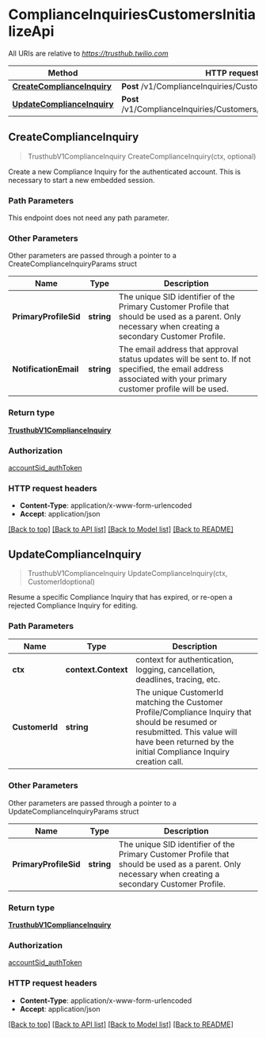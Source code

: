 # ComplianceInquiriesCustomersInitializeApi

All URIs are relative to *https://trusthub.twilio.com*

Method | HTTP request | Description
------------- | ------------- | -------------
[**CreateComplianceInquiry**](ComplianceInquiriesCustomersInitializeApi.md#CreateComplianceInquiry) | **Post** /v1/ComplianceInquiries/Customers/Initialize | 
[**UpdateComplianceInquiry**](ComplianceInquiriesCustomersInitializeApi.md#UpdateComplianceInquiry) | **Post** /v1/ComplianceInquiries/Customers/{CustomerId}/Initialize | 



## CreateComplianceInquiry

> TrusthubV1ComplianceInquiry CreateComplianceInquiry(ctx, optional)



Create a new Compliance Inquiry for the authenticated account. This is necessary to start a new embedded session.

### Path Parameters

This endpoint does not need any path parameter.

### Other Parameters

Other parameters are passed through a pointer to a CreateComplianceInquiryParams struct


Name | Type | Description
------------- | ------------- | -------------
**PrimaryProfileSid** | **string** | The unique SID identifier of the Primary Customer Profile that should be used as a parent. Only necessary when creating a secondary Customer Profile.
**NotificationEmail** | **string** | The email address that approval status updates will be sent to. If not specified, the email address associated with your primary customer profile will be used.

### Return type

[**TrusthubV1ComplianceInquiry**](TrusthubV1ComplianceInquiry.md)

### Authorization

[accountSid_authToken](../README.md#accountSid_authToken)

### HTTP request headers

- **Content-Type**: application/x-www-form-urlencoded
- **Accept**: application/json

[[Back to top]](#) [[Back to API list]](../README.md#documentation-for-api-endpoints)
[[Back to Model list]](../README.md#documentation-for-models)
[[Back to README]](../README.md)


## UpdateComplianceInquiry

> TrusthubV1ComplianceInquiry UpdateComplianceInquiry(ctx, CustomerIdoptional)



Resume a specific Compliance Inquiry that has expired, or re-open a rejected Compliance Inquiry for editing.

### Path Parameters


Name | Type | Description
------------- | ------------- | -------------
**ctx** | **context.Context** | context for authentication, logging, cancellation, deadlines, tracing, etc.
**CustomerId** | **string** | The unique CustomerId matching the Customer Profile/Compliance Inquiry that should be resumed or resubmitted. This value will have been returned by the initial Compliance Inquiry creation call.

### Other Parameters

Other parameters are passed through a pointer to a UpdateComplianceInquiryParams struct


Name | Type | Description
------------- | ------------- | -------------
**PrimaryProfileSid** | **string** | The unique SID identifier of the Primary Customer Profile that should be used as a parent. Only necessary when creating a secondary Customer Profile.

### Return type

[**TrusthubV1ComplianceInquiry**](TrusthubV1ComplianceInquiry.md)

### Authorization

[accountSid_authToken](../README.md#accountSid_authToken)

### HTTP request headers

- **Content-Type**: application/x-www-form-urlencoded
- **Accept**: application/json

[[Back to top]](#) [[Back to API list]](../README.md#documentation-for-api-endpoints)
[[Back to Model list]](../README.md#documentation-for-models)
[[Back to README]](../README.md)

